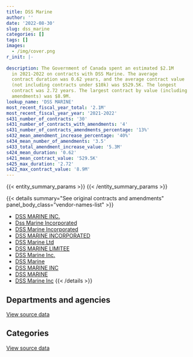 ```yaml
---
title: DSS Marine
author: ''
date: '2022-08-30'
slug: dss_marine
categories: []
tags: []
images:
  - /img/cover.png
r_init: |-
  
description: The Government of Canada spent an estimated $2.1M
  in 2021-2022 on contracts with DSS Marine. The average
  contract duration was 0.62 years, and the average contract value
  (not including contracts under $10k) was $529.5K. The longest
  contract was 2.72 years. The largest contract by value (including
  amendments) was $8.9M.
lookup_name: 'DSS MARINE'
most_recent_fiscal_year_total: '2.1M'
most_recent_fiscal_year_year: '2021-2022'
s431_number_of_contracts: '30'
s431_number_of_contracts_with_amendments: '4'
s431_number_of_contracts_amendments_percentage: '13%'
s432_mean_amendment_increase_percentage: '40%'
s434_mean_number_of_amendments: '3.5'
s433_total_amendment_increase_value: '5.3M'
s424_mean_duration: '0.62'
s421_mean_contract_value: '529.5K'
s425_max_duration: '2.72'
s422_max_contract_value: '8.9M'
---
```


<script src="/rmarkdown-libs/htmlwidgets/htmlwidgets.js"></script>
<link href="/rmarkdown-libs/datatables-css/datatables-crosstalk.css" rel="stylesheet" />
<script src="/rmarkdown-libs/datatables-binding/datatables.js"></script>
<script src="/rmarkdown-libs/jquery/jquery-3.6.0.min.js"></script>
<link href="/rmarkdown-libs/dt-core-bootstrap/css/dataTables.bootstrap.min.css" rel="stylesheet" />
<link href="/rmarkdown-libs/dt-core-bootstrap/css/dataTables.bootstrap.extra.css" rel="stylesheet" />
<script src="/rmarkdown-libs/dt-core-bootstrap/js/jquery.dataTables.min.js"></script>
<script src="/rmarkdown-libs/dt-core-bootstrap/js/dataTables.bootstrap.min.js"></script>
<link href="/rmarkdown-libs/crosstalk/css/crosstalk.min.css" rel="stylesheet" />
<script src="/rmarkdown-libs/crosstalk/js/crosstalk.min.js"></script>
<script src="/rmarkdown-libs/htmlwidgets/htmlwidgets.js"></script>
<link href="/rmarkdown-libs/datatables-css/datatables-crosstalk.css" rel="stylesheet" />
<script src="/rmarkdown-libs/datatables-binding/datatables.js"></script>
<script src="/rmarkdown-libs/jquery/jquery-3.6.0.min.js"></script>
<link href="/rmarkdown-libs/dt-core-bootstrap/css/dataTables.bootstrap.min.css" rel="stylesheet" />
<link href="/rmarkdown-libs/dt-core-bootstrap/css/dataTables.bootstrap.extra.css" rel="stylesheet" />
<script src="/rmarkdown-libs/dt-core-bootstrap/js/jquery.dataTables.min.js"></script>
<script src="/rmarkdown-libs/dt-core-bootstrap/js/dataTables.bootstrap.min.js"></script>
<link href="/rmarkdown-libs/crosstalk/css/crosstalk.min.css" rel="stylesheet" />
<script src="/rmarkdown-libs/crosstalk/js/crosstalk.min.js"></script>

{{< entity_summary_params >}}
{{< /entity_summary_params >}}

{{< details summary="See original contracts and amendments" panel_body_class="vendor-names-list" >}}
- [DSS MARINE INC.](https://search.open.canada.ca/en/ct/?sort=contract_value_f%20desc&page=1&search_text=%22DSS%20MARINE%20INC.%22)
- [Dss Marine Incorporated](https://search.open.canada.ca/en/ct/?sort=contract_value_f%20desc&page=1&search_text=%22Dss%20Marine%20Incorporated%22)
- [DSS Marine Incorporated](https://search.open.canada.ca/en/ct/?sort=contract_value_f%20desc&page=1&search_text=%22DSS%20Marine%20Incorporated%22)
- [DSS MARINE INCORPORATED](https://search.open.canada.ca/en/ct/?sort=contract_value_f%20desc&page=1&search_text=%22DSS%20MARINE%20INCORPORATED%22)
- [DSS Marine Ltd](https://search.open.canada.ca/en/ct/?sort=contract_value_f%20desc&page=1&search_text=%22DSS%20Marine%20Ltd%22)
- [DSS MARINE LIMITEE](https://search.open.canada.ca/en/ct/?sort=contract_value_f%20desc&page=1&search_text=%22DSS%20MARINE%20LIMITEE%22)
- [DSS Marine Inc.](https://search.open.canada.ca/en/ct/?sort=contract_value_f%20desc&page=1&search_text=%22DSS%20Marine%20Inc.%22)
- [DSS Marine](https://search.open.canada.ca/en/ct/?sort=contract_value_f%20desc&page=1&search_text=%22DSS%20Marine%22)
- [DSS MARINE INC](https://search.open.canada.ca/en/ct/?sort=contract_value_f%20desc&page=1&search_text=%22DSS%20MARINE%20INC%22)
- [DSS MARINE](https://search.open.canada.ca/en/ct/?sort=contract_value_f%20desc&page=1&search_text=%22DSS%20MARINE%22)
- [DSS Marine Inc](https://search.open.canada.ca/en/ct/?sort=contract_value_f%20desc&page=1&search_text=%22DSS%20Marine%20Inc%22)
{{< /details >}}

## Departments and agencies

<div id="htmlwidget-1" style="width:100%;height:auto;" class="datatables html-widget"></div>
<script type="application/json" data-for="htmlwidget-1">{"x":{"style":"bootstrap","filter":"none","vertical":false,"data":[["<a href=\"/departments/dfo-mpo/\">Fisheries and Oceans Canada<\/a>","<a href=\"/departments/dnd-mdn/\">National Defence<\/a>","<a href=\"/departments/pwgsc-tpsgc/\">Public Services and Procurement Canada<\/a>","<a href=\"/departments/tc/\">Transport Canada<\/a>"],[9127272.12,null,null,null],[1872452.49,107910.91,null,202951.29],[718782.55,181144.22,null,409592.01],[1375764.09,155636.47,284002.82,318697.78]],"container":"<table class=\"table table-striped table-hover row-border order-column display\">\n  <thead>\n    <tr>\n      <th>Department<\/th>\n      <th>2018-2019<\/th>\n      <th>2019-2020<\/th>\n      <th>2020-2021<\/th>\n      <th>2021-2022<\/th>\n    <\/tr>\n  <\/thead>\n<\/table>","options":{"order":[[4,"desc"]],"pageLength":10,"autoWidth":true,"columnDefs":[{"targets":1,"render":"function(data, type, row, meta) {\n    return type !== 'display' ? data : DTWidget.formatCurrency(data, \"$\", 2, 3, \",\", \".\", true, null);\n  }"},{"targets":2,"render":"function(data, type, row, meta) {\n    return type !== 'display' ? data : DTWidget.formatCurrency(data, \"$\", 2, 3, \",\", \".\", true, null);\n  }"},{"targets":3,"render":"function(data, type, row, meta) {\n    return type !== 'display' ? data : DTWidget.formatCurrency(data, \"$\", 2, 3, \",\", \".\", true, null);\n  }"},{"targets":4,"render":"function(data, type, row, meta) {\n    return type !== 'display' ? data : DTWidget.formatCurrency(data, \"$\", 2, 3, \",\", \".\", true, null);\n  }"},{"width":"16%","targets":[1,2,3,4]},{"className":"dt-right","targets":[1,2,3,4]}],"orderClasses":false}},"evals":["options.columnDefs.0.render","options.columnDefs.1.render","options.columnDefs.2.render","options.columnDefs.3.render"],"jsHooks":[]}</script>
<p class="text-right">
<a href="https://github.com/GoC-Spending/contracts-data/tree/main/data/out/vendors/dss_marine/summary_by_fiscal_year_by_department.csv" class="source-data-link btn btn-link">View source data</a>
</p>

## Categories

<div id="htmlwidget-2" style="width:100%;height:auto;" class="datatables html-widget"></div>
<script type="application/json" data-for="htmlwidget-2">{"x":{"style":"bootstrap","filter":"none","vertical":false,"data":[["<a href=\"/categories/transportation_and_logistics/\">Transportation and logistics<\/a>","<a href=\"/categories/industrial_products_and_services/\">Industrial products and services<\/a>","<a href=\"/categories/security_and_protection/\">Security and protection<\/a>","<a href=\"/categories/human_capital/\">Human capital<\/a>"],[null,9108872.12,null,18400],[202951.29,1936922.34,43441.06,null],[409592.01,861100.34,38826.44,null],[602700.59,1518241.23,13159.33,null]],"container":"<table class=\"table table-striped table-hover row-border order-column display\">\n  <thead>\n    <tr>\n      <th>Category<\/th>\n      <th>2018-2019<\/th>\n      <th>2019-2020<\/th>\n      <th>2020-2021<\/th>\n      <th>2021-2022<\/th>\n    <\/tr>\n  <\/thead>\n<\/table>","options":{"order":[[4,"desc"]],"dom":"t","pageLength":30,"autoWidth":true,"columnDefs":[{"targets":1,"render":"function(data, type, row, meta) {\n    return type !== 'display' ? data : DTWidget.formatCurrency(data, \"$\", 2, 3, \",\", \".\", true, null);\n  }"},{"targets":2,"render":"function(data, type, row, meta) {\n    return type !== 'display' ? data : DTWidget.formatCurrency(data, \"$\", 2, 3, \",\", \".\", true, null);\n  }"},{"targets":3,"render":"function(data, type, row, meta) {\n    return type !== 'display' ? data : DTWidget.formatCurrency(data, \"$\", 2, 3, \",\", \".\", true, null);\n  }"},{"targets":4,"render":"function(data, type, row, meta) {\n    return type !== 'display' ? data : DTWidget.formatCurrency(data, \"$\", 2, 3, \",\", \".\", true, null);\n  }"},{"width":"16%","targets":[1,2,3,4]},{"className":"dt-right","targets":[1,2,3,4]}],"orderClasses":false,"lengthMenu":[10,25,30,50,100]}},"evals":["options.columnDefs.0.render","options.columnDefs.1.render","options.columnDefs.2.render","options.columnDefs.3.render"],"jsHooks":[]}</script>
<p class="text-right">
<a href="https://github.com/GoC-Spending/contracts-data/tree/main/data/out/vendors/dss_marine/summary_by_fiscal_year_by_category.csv" class="source-data-link btn btn-link">View source data</a>
</p>

